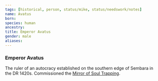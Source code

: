 ```yaml
---
tags: [historical, person, status/mike, status/needswork/notes]
name: Avatus
born:
species: human
ancestry:
title: Emperor Avatus
gender: male
aliases:
---
```

### Emperor Avatus

The ruler of an autocracy established on the southern edge of Sembara in the DR 1420s. Commissioned the [Mirror of Soul Trapping](<../../campaigns/dunmari-frontier/treasure/notable-items/mirror-of-soul-trapping.md>). 

